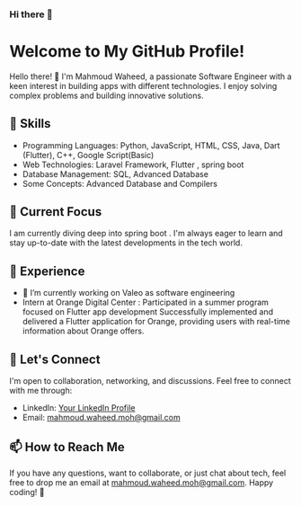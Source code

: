 ### Hi there 👋

# Welcome to My GitHub Profile!

Hello there! 👋 I'm Mahmoud Waheed, a passionate Software Engineer with a keen interest in building apps with different technologies. I enjoy solving complex problems and building innovative solutions.

## 🔧 Skills

- Programming Languages: Python, JavaScript, HTML, CSS, Java, Dart (Flutter), C++,  Google Script(Basic) 
- Web Technologies: Laravel Framework, Flutter , spring boot
- Database Management: SQL, Advanced Database
- Some Concepts: Advanced Database and Compilers   

## 🌱 Current Focus

I am currently diving deep into spring boot . I'm always eager to learn and stay up-to-date with the latest developments in the tech world.

## 📜 Experience

- 🔭 I’m currently working on Valeo as software engineering
- Intern at Orange Digital Center : Participated in a summer program focused on Flutter app development
                                    Successfully implemented and delivered a Flutter application for Orange, providing users with real-time information about Orange offers. 

## 🤝 Let's Connect

I'm open to collaboration, networking, and discussions. Feel free to connect with me through:

- LinkedIn: [Your LinkedIn Profile](https://www.linkedin.com/in/mahmoud-waheed-b24a45217)
- Email: mahmoud.waheed.moh@gmail.com

## 📫 How to Reach Me

If you have any questions, want to collaborate, or just chat about tech, feel free to drop me an email at mahmoud.waheed.moh@gmail.com.
Happy coding! 🚀
